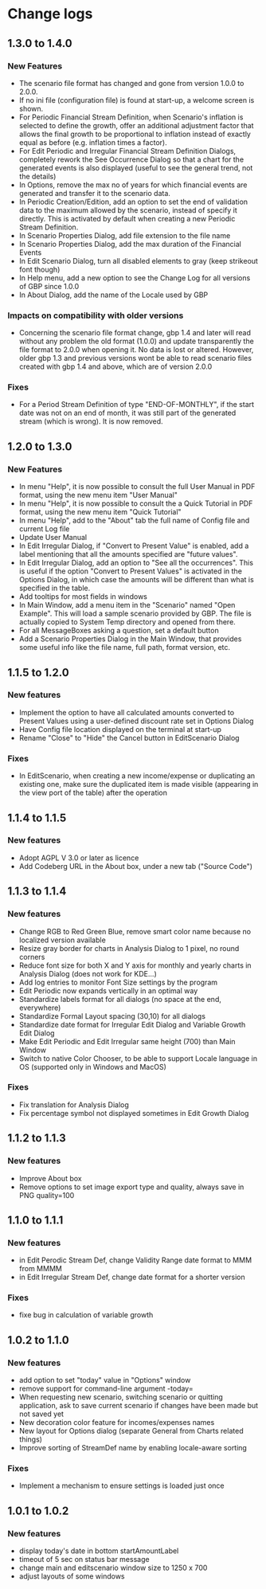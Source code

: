 # Change logs
## 1.3.0 to 1.4.0
### New Features
- The scenario file format has changed and gone from version 1.0.0 to 2.0.0.
- If no ini file (configuration file) is found at start-up, a welcome screen is shown.
- For Periodic Financial Stream Definition, when Scenario's inflation is selected to define the growth, offer an additional adjustment factor that allows the final growth to be proportional to inflation instead of exactly equal as before (e.g. inflation times a factor). 
- For Edit Periodic and Irregular Financial Stream Definition Dialogs, completely rework the See Occurrence Dialog so that a chart for the generated events is also displayed (useful to see the general trend, not the details)
- In Options, remove the max no of years for which financial events are generated and transfer it to the scenario data.
- In Periodic Creation/Edition, add an option to set the end of validation data to the maximum allowed by the scenario, instead of specify it directly. This is activated by default when creating a new Periodic Stream Definition. 
- In Scenario Properties Dialog, add file extension to the file name
- In Scenario Properties Dialog, add the max duration of the Financial Events
- In Edit Scenario Dialog, turn all disabled elements to gray (keep strikeout font though)
- In Help menu, add a new option to see the Change Log for all versions of GBP since 1.0.0
- In About Dialog, add the name of the Locale used by GBP


### Impacts on compatibility with older versions
- Concerning the scenario file format change, gbp 1.4 and later will read without any problem the old format (1.0.0) and update transparently the file format to 2.0.0 when opening it. No data is lost or altered. However, older gbp 1.3 and previous versions wont be able to read scenario files created with gbp 1.4 and above, which are of version 2.0.0

### Fixes
- For a Period Stream Definition of type "END-OF-MONTHLY", if the start date was not on an end of month, it was still part of the generated stream (which is wrong). It is now removed. 


## 1.2.0 to 1.3.0
### New Features
- In menu "Help", it is now possible to consult the full User Manual in PDF format, using the new menu item "User Manual"
- In menu "Help", it is now possible to consult the a Quick Tutorial in PDF format, using the new menu item "Quick Tutorial"
- In menu "Help", add to the "About" tab the full name of Config file and current Log file
- Update User Manual
- In Edit Irregular Dialog, if "Convert to Present Value" is enabled, add a label mentioning that all the amounts specified are "future values". 
- In Edit Irregular Dialog, add an option to "See all the occurrences". This is useful if the option "Convert to Present Values" is activated in the Options Dialog, in which case the amounts will be different than what is specified in the table.
- Add tooltips for most fields in windows 
- In Main Window, add a menu item in the "Scenario" named "Open Example". This will load a sample scenario provided by GBP. The file is actually copied to System Temp directory and opened from there. 
- For all MessageBoxes asking a question, set a default button
- Add a Scenario Properties Dialog in the Main Window, that provides some useful info like the file name, full path, format version, etc.

## 1.1.5 to 1.2.0
### New features
- Implement the option to have all calculated amounts converted to Present Values using a user-defined discount rate set in Options Dialog
- Have Config file location displayed on the terminal at start-up
- Rename "Close" to "Hide" the Cancel button in EditScenario Dialog
 
### Fixes
- In EditScenario, when creating a new income/expense or duplicating an existing one, make sure the duplicated item is made visible (appearing in the view port of the table) after the operation

## 1.1.4 to 1.1.5
### New features
* Adopt AGPL V 3.0 or later as licence
* Add Codeberg URL in the About box, under a new tab ("Source Code")

## 1.1.3 to 1.1.4
### New features
* Change RGB to Red Green Blue, remove smart color name because no localized version available
* Resize gray border for charts in Analysis Dialog to 1 pixel, no round corners
* Reduce font size for both X and Y axis for monthly and yearly charts in Analysis Dialog (does not work for KDE...)
* Add log entries to monitor Font Size settings by the program
* Edit Periodic now expands vertically in an optimal way
* Standardize labels format for all dialogs (no space at the end, everywhere)
* Standardize Formal Layout spacing (30,10) for all dialogs
* Standardize date format for Irregular Edit Dialog and Variable Growth Edit Dialog
* Make Edit Periodic and Edit Irregular same height (700) than Main Window
* Switch to native Color Chooser, to be able to support Locale language in OS (supported only in Windows and MacOS)

### Fixes
* Fix translation for Analysis Dialog
* Fix percentage symbol not displayed sometimes in Edit Growth Dialog

## 1.1.2 to 1.1.3
### New features
* Improve About box
* Remove options to set image export type and quality, always save in PNG quality=100

## 1.1.0 to 1.1.1
### New features
* in Edit Perodic Stream Def, change Validity Range date format to MMM from MMMM
* in Edit Irregular Stream Def, change date format for a shorter version

### Fixes
* fixe bug in calculation of variable growth

## 1.0.2 to 1.1.0
### New features
* add option to set "today" value in "Options" window
* remove support for command-line argument -today=<date>
* When requesting new scenario, switching scenario or quitting application, ask to save current scenario if changes have been made but not saved yet
* New decoration color feature for incomes/expenses names
* New layout for Options dialog (separate General from Charts related things)
* Improve sorting of StreamDef name by enabling locale-aware sorting

### Fixes
* Implement a mechanism to ensure settings is loaded just once


## 1.0.1 to 1.0.2
### New features
* display today's date in bottom startAmountLabel
* timeout of 5 sec on status bar message
* change main and editscenario window size to 1250 x 700
* adjust layouts of some windows















